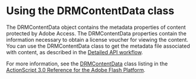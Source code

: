 # Using the DRMContentData class

<div>

The DRMContentData object contains the metadata properties of content protected
by Adobe Access. The DRMContentData properties contain the information necessary
to obtain a license voucher for viewing the content. You can use the
DRMContentData class to get the metadata file associated with content, as
described in the
[Detailed API workflow](WSa3a415adbae4e49c-513a8af0126e28a784c-8000.html).

For more information, see the
[DRMContentData](https://help.adobe.com/en_US/Flash/CS5/AS3LR/flash/net/drm/DRMContentData.html)
class listing in the
[ActionScript 3.0 Reference for the Adobe Flash Platform](https://help.adobe.com/en_US/FlashPlatform/reference/actionscript/3/index.html).

</div>

<div>

<div>

</div>

</div>
